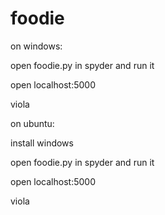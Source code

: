 # foodie


on windows:

open foodie.py in spyder and run it

open localhost:5000

viola

on ubuntu:

install windows

open foodie.py in spyder and run it

open localhost:5000

viola
